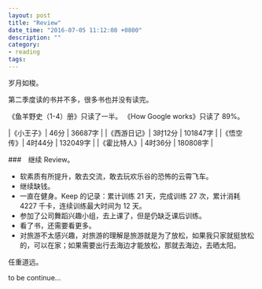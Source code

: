 ```yaml
---
layout: post
title: "Review"
date_time: "2016-07-05 11:12:08 +0800"
description: ""
category:
- reading
tags:
---
```


岁月如梭。

第二季度读的书并不多，很多书也并没有读完。

《鱼羊野史（1-4）册》只读了一半。
《How Google works》只读了 89%。

|《小王子》| 46分 | 36687字 |
|《西游日记》| 3时12分 | 101847字 |
|《悟空传》| 4时44分 | 132049字 |
|《霍比特人》| 4时36分 | 180808字 |

###　继续 Review。

- 软素质有所提升，敢去交流，敢去玩欢乐谷的恐怖的云霄飞车。
- 继续缺钱。
- 一直在健身。Keep 的记录：累计训练 21 天，完成训练 27 次，累计消耗 4227 千卡，连续训练最大时间为 12 天。
- 参加了公司舞蹈兴趣小组，去上课了，但是仍缺乏课后训练。
- 看了书，还需要看更多。
- 对旅游不太感兴趣，对旅游的理解是旅游就是为了放松，如果我只家就挺放松的，可以在家；如果需要出行去海边才能放松，那就去海边，去晒太阳。

任重道远。

to be continue...
